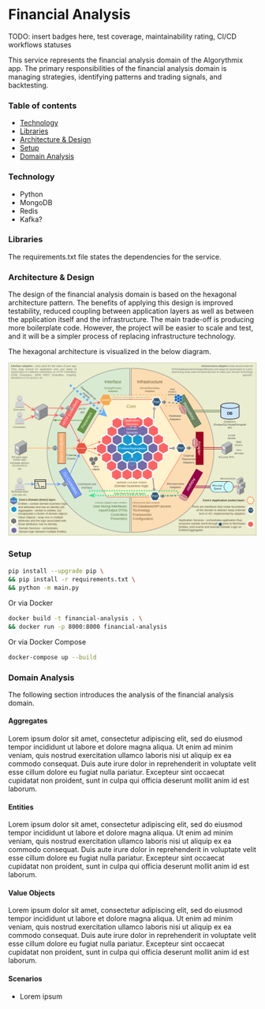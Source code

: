 # Financial Analysis

TODO: insert badges here, test coverage, maintainability rating, CI/CD workflows statuses

This service represents the financial analysis domain of the Algorythmix app. The primary responsibilities of the financial
analysis domain is managing strategies, identifying patterns and trading signals, and backtesting.

### Table of contents
* [Technology](#technology)
* [Libraries](#libraries)
* [Architecture & Design](#architecture--design)
* [Setup](#setup)
* [Domain Analysis](#domain-analysis)

### Technology

- Python
- MongoDB
- Redis
- Kafka?

### Libraries

The requirements.txt file states the dependencies for the service.

### Architecture & Design

The design of the financial analysis domain is based on the hexagonal architecture pattern. The benefits of applying this
design is improved testability, reduced coupling between application layers as well as between the application itself and
the infrastructure. The main trade-off is producing more boilerplate code. However, the project will be easier to scale and
test, and it will be a simpler process of replacing infrastructure technology.

The hexagonal architecture is visualized in the below diagram.

![img.png](./assets/hexagonal_architecture.png)

### Setup

```bash
pip install --upgrade pip \
&& pip install -r requirements.txt \
&& python -m main.py
```

Or via Docker
```bash
docker build -t financial-analysis . \
&& docker run -p 8000:8000 financial-analysis
```

Or via Docker Compose
```bash
docker-compose up --build
```

### Domain Analysis

The following section introduces the analysis of the financial analysis domain.

#### Aggregates

Lorem ipsum dolor sit amet, consectetur adipiscing elit, sed do eiusmod tempor incididunt ut labore et dolore magna aliqua.
Ut enim ad minim veniam, quis nostrud exercitation ullamco laboris nisi ut aliquip ex ea commodo consequat. Duis aute
irure dolor in reprehenderit in voluptate velit esse cillum dolore eu fugiat nulla pariatur. Excepteur sint occaecat
cupidatat non proident, sunt in culpa qui officia deserunt mollit anim id est laborum.

#### Entities

Lorem ipsum dolor sit amet, consectetur adipiscing elit, sed do eiusmod tempor incididunt ut labore et dolore magna aliqua.
Ut enim ad minim veniam, quis nostrud exercitation ullamco laboris nisi ut aliquip ex ea commodo consequat. Duis aute
irure dolor in reprehenderit in voluptate velit esse cillum dolore eu fugiat nulla pariatur. Excepteur sint occaecat
cupidatat non proident, sunt in culpa qui officia deserunt mollit anim id est laborum.

#### Value Objects

Lorem ipsum dolor sit amet, consectetur adipiscing elit, sed do eiusmod tempor incididunt ut labore et dolore magna aliqua.
Ut enim ad minim veniam, quis nostrud exercitation ullamco laboris nisi ut aliquip ex ea commodo consequat. Duis aute
irure dolor in reprehenderit in voluptate velit esse cillum dolore eu fugiat nulla pariatur. Excepteur sint occaecat
cupidatat non proident, sunt in culpa qui officia deserunt mollit anim id est laborum.

#### Scenarios

- Lorem ipsum
